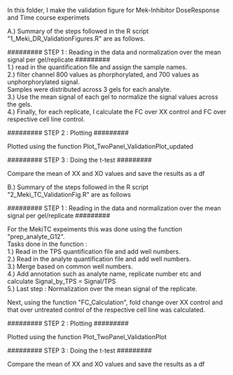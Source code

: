 In this folder, I make the validation figure for Mek-Inhibitor DoseResponse and Time course experimets


A.) Summary of the steps followed in the R script "1_Meki_DR_ValidationFigures.R" are as follows.

######### STEP 1 : Reading in the data and normalization over the mean signal per gel/replicate #########     
1.) read in the quantification file and assign the sample names.    
2.) filter channel 800 values as phorphorylated, and 700 values as unphorphorylated signal.   
Samples were distributed across 3 gels for each analyte.   
3.) Use the mean signal of each gel to normalize the signal values across the gels.    
4.) Finally, for each replicate, I calculate the FC over XX control and FC over respective cell line control.    


######### STEP 2 : Plotting #########     

Plotted using the function Plot_TwoPanel_ValidationPlot_updated    

######### STEP 3 : Doing the t-test #########   

Compare the mean of XX and XO values and save the results as a df     


B.) Summary of the steps followed in the R script "2_Meki_TC_ValidationFig.R" are as follows   

######### STEP 1 : Reading in the data and normalization over the mean signal per gel/replicate #########     

For the MekiTC expeiments this was done using the function "prep_analyte_G12".     
Tasks done in the function :    
1.) Read in the TPS quantification file and add well numbers.    
2.) Read in the analyte quantification file and add well numbers.     
3.) Merge based on common well numbers.    
4.) Add annotation such as analyte name, replicate number etc and calculate Signal_by_TPS = Signal/TPS    
5.) Last step : Normalization over the mean signal of the replicate.    

Next, using the function "FC_Calculation", fold change over XX control and that over untreated control of the respective cell line was calculated.    

######### STEP 2 : Plotting #########    

Plotted using the function Plot_TwoPanel_ValidationPlot    

######### STEP 3 : Doing the t-test #########    

Compare the mean of XX and XO values and save the results as a df    









